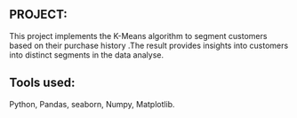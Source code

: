 ## PROJECT:
This project implements the K-Means algorithm to segment customers based on their purchase history .The result provides insights into customers into distinct segments in the data analyse.

## Tools used:
Python, Pandas, seaborn, Numpy, Matplotlib.
